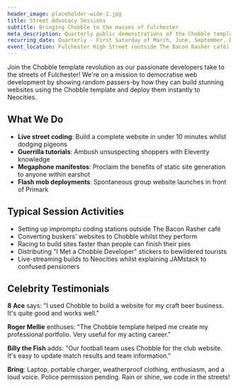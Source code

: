 ```yaml
---
header_image: placeholder-wide-2.jpg
title: Street Advocacy Sessions
subtitle: Bringing Chobble to the masses of Fulchester
meta_description: Quarterly public demonstrations of the Chobble template in Fulchester city centre
recurring_date: Quarterly - First Saturday of March, June, September, December
event_location: Fulchester High Street (outside The Bacon Rasher café)
---
```


Join the Chobble template revolution as our passionate developers take to the streets of Fulchester! We're on a mission to democratise web development by showing random passers-by how they can build stunning websites using the Chobble template and deploy them instantly to Neocities.

## What We Do

- **Live street coding**: Build a complete website in under 10 minutes whilst dodging pigeons
- **Guerrilla tutorials**: Ambush unsuspecting shoppers with Eleventy knowledge
- **Megaphone manifestos**: Proclaim the benefits of static site generation to anyone within earshot
- **Flash mob deployments**: Spontaneous group website launches in front of Primark

## Typical Session Activities

- Setting up impromptu coding stations outside The Bacon Rasher café
- Converting buskers' websites to Chobble whilst they perform
- Racing to build sites faster than people can finish their pies
- Distributing "I Met a Chobble Developer" stickers to bewildered tourists
- Live-streaming builds to Neocities whilst explaining JAMstack to confused pensioners

## Celebrity Testimonials

**8 Ace** says: "I used Chobble to build a website for my craft beer business. It's quite good and works well."

**Roger Mellie** enthuses: "The Chobble template helped me create my professional portfolio. Very useful for my acting career."

**Billy the Fish** adds: "Our football team uses Chobble for the club website. It's easy to update match results and team information."

**Bring**: Laptop, portable charger, weatherproof clothing, enthusiasm, and a loud voice. Police permission pending. Rain or shine, we code in the streets!